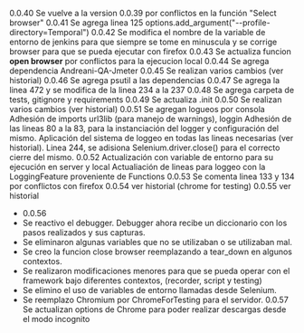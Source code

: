 0.0.40
Se vuelve a la version 0.0.39 por conflictos en la función "Select browser"
0.0.41
Se agrega linea 125 
options.add_argument("--profile-directory=Temporal")
0.0.42
Se modifica el nombre de la variable de entorno de jenkins para que siempre se tome en minuscula y se corrige browser para que se pueda ejecutar con firefox
0.0.43
Se actualiza funcion **open browser** por conflictos para la ejecucion local 
0.0.44
Se agrega dependencia Andreani-QA-Jmeter
0.0.45
Se realizan varios cambios (ver historial)
0.0.46
Se agrega psutil a las dependencias
0.0.47
Se agrega la linea 472 y se modifica de la linea 234 a la 237
0.0.48
Se agrega carpeta de tests, gitignore y requirements
0.0.49
Se actualiza .init
0.0.50
Se realizan varios cambios (ver historial)
0.0.51
Se agregan logueos por consola
Adhesión de imports url3lib (para manejo de warnings), loggin
Adhesión de las lineas 80 a la 83, para la instanciación del logger y configuración del mismo.
Aplicación del sistema de loggeo en todas las lineas necesarias (ver historial).
Linea 244, se adisiona Selenium.driver.close() para el correcto cierre del mismo.
0.0.52
Actualización con variable de entorno para su ejecución en server y local
Actualiación de lineas para loggeo con la LoggingFeature proveniente de Functions
0.0.53
Se comenta linea 133 y 134 por conflictos con firefox
0.0.54
ver historial (chrome for testing)
0.0.55
ver historial
* 0.0.56
* Se reactivo el debugger. Debugger ahora recibe un diccionario con los pasos realizados y sus capturas. 
* Se eliminaron algunas variables que no se utilizaban o se utilizaban mal.
* Se creo la funcion close browser reemplazando a tear_down en algunos contextos.
* Se realizaron modificaciones menores para que se pueda operar con el framework bajo diferentes contextos, (recorder, script y testing)
* Se elimino el uso de variables de entorno llamadas desde Selenium. 
* Se reemplazo Chromium por ChromeForTesting para el servidor.
0.0.57
Se actualizan options de Chrome para poder realizar descargas desde el modo incognito